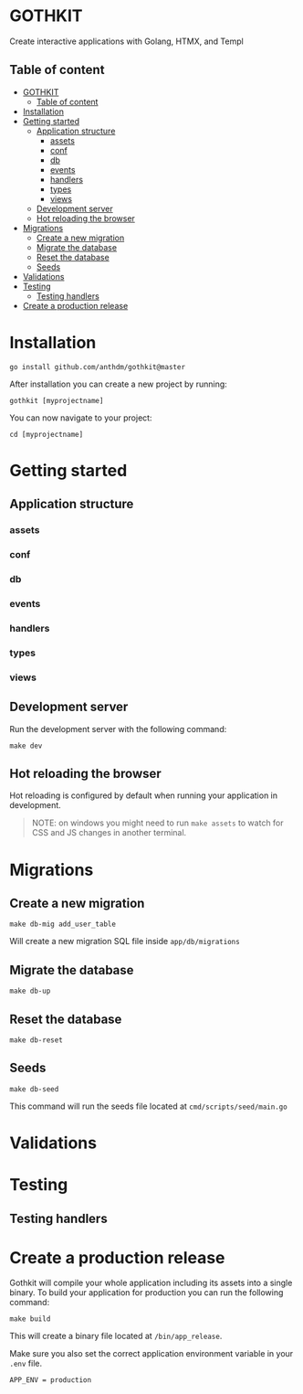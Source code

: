 # GOTHKIT
Create interactive applications with Golang, HTMX, and Templ


## Table of content
- [GOTHKIT](#gothkit)
	- [Table of content](#table-of-content)
- [Installation](#installation)
- [Getting started](#getting-started)
	- [Application structure](#application-structure)
		- [assets](#assets)
		- [conf](#conf)
		- [db](#db)
		- [events](#events)
		- [handlers](#handlers)
		- [types](#types)
		- [views](#views)
	- [Development server](#development-server)
	- [Hot reloading the browser](#hot-reloading-the-browser)
- [Migrations](#migrations)
	- [Create a new migration](#create-a-new-migration)
	- [Migrate the database](#migrate-the-database)
	- [Reset the database](#reset-the-database)
	- [Seeds](#seeds)
- [Validations](#validations)
- [Testing](#testing)
	- [Testing handlers](#testing-handlers)
- [Create a production release](#create-a-production-release)

# Installation
```
go install github.com/anthdm/gothkit@master
```

After installation you can create a new project by running: 
```
gothkit [myprojectname]
```

You can now navigate to your project:
```
cd [myprojectname]
```

# Getting started
## Application structure
### assets
### conf
### db
### events
### handlers
### types
### views

## Development server
Run the development server with the following command:
```
make dev 
```

## Hot reloading the browser
Hot reloading is configured by default when running your application in development.

> NOTE: on windows you might need to run `make assets` to watch for CSS and JS changes in another terminal.

# Migrations
## Create a new migration
```
make db-mig add_user_table
```

Will create a new migration SQL file inside `app/db/migrations`

## Migrate the database 
```
make db-up
```

## Reset the database 
```
make db-reset
```

## Seeds
```
make db-seed
```
This command will run the seeds file located at `cmd/scripts/seed/main.go`

# Validations

# Testing
## Testing handlers

# Create a production release
Gothkit will compile your whole application including its assets into a single binary. To build your application for production you can run the following command:
```
make build
```
This will create a binary file located at  `/bin/app_release`.

Make sure you also set the correct application environment variable in your `.env` file.
```
APP_ENV	= production
```


